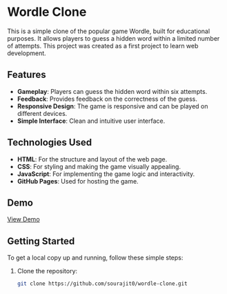 # Wordle Clone

This is a simple clone of the popular game Wordle, built for educational purposes. It allows players to guess a hidden word within a limited number of attempts. This project was created as a first project to learn web development.

## Features

- **Gameplay**: Players can guess the hidden word within six attempts.
- **Feedback**: Provides feedback on the correctness of the guess.
- **Responsive Design**: The game is responsive and can be played on different devices.
- **Simple Interface**: Clean and intuitive user interface.

## Technologies Used

- **HTML**: For the structure and layout of the web page.
- **CSS**: For styling and making the game visually appealing.
- **JavaScript**: For implementing the game logic and interactivity.
- **GitHub Pages**: Used for hosting the game.

## Demo

[View Demo](#) <!-- Add link to your deployed website -->

## Getting Started

To get a local copy up and running, follow these simple steps:

1. Clone the repository:
   ```sh
   git clone https://github.com/sourajit0/wordle-clone.git
